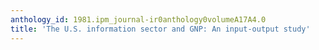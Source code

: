 ```yaml
---
anthology_id: 1981.ipm_journal-ir0anthology0volumeA17A4.0
title: 'The U.S. information sector and GNP: An input-output study'
---
```

